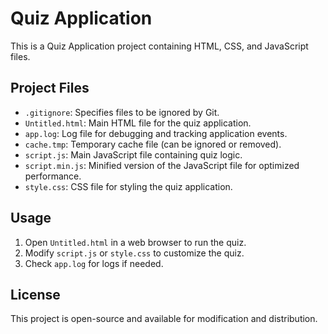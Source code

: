 # Quiz Application

This is a Quiz Application project containing HTML, CSS, and JavaScript files.

## Project Files

- `.gitignore`: Specifies files to be ignored by Git.
- `Untitled.html`: Main HTML file for the quiz application.
- `app.log`: Log file for debugging and tracking application events.
- `cache.tmp`: Temporary cache file (can be ignored or removed).
- `script.js`: Main JavaScript file containing quiz logic.
- `script.min.js`: Minified version of the JavaScript file for optimized performance.
- `style.css`: CSS file for styling the quiz application.

## Usage

1. Open `Untitled.html` in a web browser to run the quiz.
2. Modify `script.js` or `style.css` to customize the quiz.
3. Check `app.log` for logs if needed.

## License

This project is open-source and available for modification and distribution.

